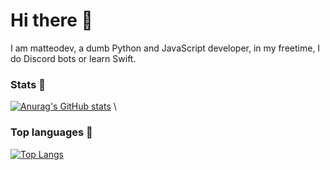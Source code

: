 # Hi there 👋

I am matteodev, a dumb Python and JavaScript developer, in my freetime, I do Discord bots or learn Swift. 

### Stats 🧭
[![Anurag's GitHub stats](https://github-readme-stats.vercel.app/api?username=matteodev8&theme=radical)](https://github.com/anuraghazra/github-readme-stats) \

### Top languages 📡
[![Top Langs](https://github-readme-stats.vercel.app/api/top-langs/?username=matteodev8&theme=radical)](https://github.com/anuraghazra/github-readme-stats)


